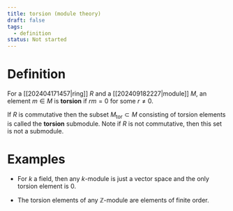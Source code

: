 ```yaml
---
title: torsion (module theory)
draft: false
tags:
  - definition
status: Not started
---
```

# Definition
For a [[202404171457|ring]] $R$ and a [[202409182227|module]] $M$, an element $m \in M$ is **torsion** if $rm = 0$ for some $r \neq 0$. 

If $R$ is commutative then the subset $M_{\text{tor}} \subset M$ consisting of torsion elements is called the **torsion** submodule. 
Note if $R$ is not commutative, then this set is not a submodule. 

# Examples
- For $k$ a field, then any $k$-module is just a vector space and the only torsion element is $0$. 

- The torsion elements of any $\mathbb{Z}$-module are elements of finite order. 